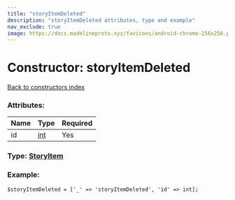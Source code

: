 ```yaml
---
title: "storyItemDeleted"
description: "storyItemDeleted attributes, type and example"
nav_exclude: true
image: https://docs.madelineproto.xyz/favicons/android-chrome-256x256.png
---
```

# Constructor: storyItemDeleted  
[Back to constructors index](/API_docs/constructors/index.html)



### Attributes:

| Name     |    Type       | Required |
|----------|---------------|----------|
|id|[int](/API_docs/types/int.html) | Yes|



### Type: [StoryItem](/API_docs/types/StoryItem.html)


### Example:

```
$storyItemDeleted = ['_' => 'storyItemDeleted', 'id' => int];
```  
